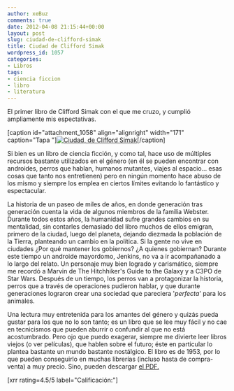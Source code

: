```yaml
---
author: xeBuz
comments: true
date: 2012-04-08 21:15:44+00:00
layout: post
slug: ciudad-de-clifford-simak
title: Ciudad de Clifford Simak
wordpress_id: 1057
categories:
- Libros
tags:
- ciencia ficcion
- libro
- literatura
---
```


El primer libro de Clifford Simak con el que me cruzo, y cumplió ampliamente mis espectativas.

[caption id="attachment_1058" align="alignright" width="171" caption="Tapa "][![Ciudad, de Clifford Simak](http://blog.jesusroldan.com/wp-content/uploads/2012/04/ciudad-171x300.jpg)](http://blog.jesusroldan.com/wp-content/uploads/2012/04/ciudad.jpg)[/caption]


Si bien es un libro de ciencia ficción, y como tal, hace uso de múltiples recursos bastante utilizados en el género (en él se pueden encontrar con androides, perros que hablan, humanos mutantes, viajes al espacio... esas cosas que tanto nos entretienen) pero en ningún momento hace abuso de los mismo y siempre los emplea en ciertos límites evitando lo fantástico y espectacular.

La historia de un paseo de miles de años, en donde generación tras generación cuenta la vida de algunos miembros de la familia Webster. Durante todos estos años, la humanidad sufre grandes cambios en su mentalidad, sin contarles demasiado del libro muchos de ellos emigran, primero de la ciudad, luego del planeta, dejando diezmada la población de la Tierra, planteando un cambio en la política. Si la gente no vive en ciudades ¿Por qué mantener los gobiernos? ¿A quienes gobiernan?
Durante este tiempo un androide mayordomo, Jenkins, no va a ir acompañanado a lo largo del relato. Un personaje muy bien logrado y carismático, siempre me recordó a Marvin de The Hitchhiker's Guide to the Galaxy y a C3PO de Star Wars. Después de un tiempo, los perros van a protagonizar la historia, perros que a través de operaciones pudieron hablar, y que durante generaciones lograron crear una sociedad que pareciera '_perfecta_' para los animales.

Una lectura muy entretenida para los amantes del género y quizás pueda gustar para los que no lo son tanto; es un libro que se lee muy fácil y no cae en tecnicismos que pueden aburrir o confundir al que no está acostumbrado. Pero ojo que puedo exagerar, siempre me divierte leer libros viejos (o ver películas), que hablen sobre el futuro; éste en particular lo plantea bastante un mundo bastante nostálgico.
El libro es de 1953, por lo que pueden conseguirlo en muchas librerías (incluso hasta de compra-venta) a muy precio. Sino, pueden descargar [el PDF.](http://blog.jesusroldan.com/wp-content/uploads/2012/04/Ciudad-Clifford-D-Simak.pdf)



[xrr rating=4.5/5 label="Calificación:"]
